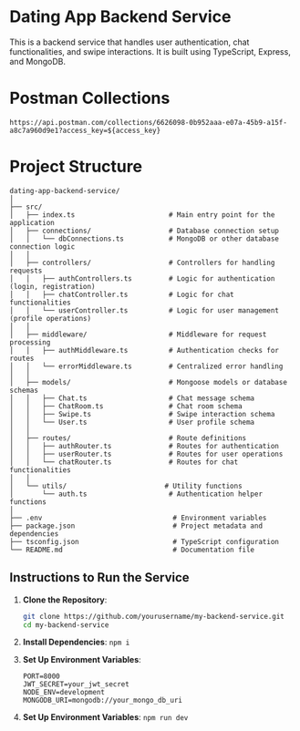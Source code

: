 # Dating App Backend Service

This is a backend service that handles user authentication, chat functionalities, and swipe interactions. It is built using TypeScript, Express, and MongoDB.

# Postman Collections

`https://api.postman.com/collections/6626098-0b952aaa-e07a-45b9-a15f-a8c7a960d9e1?access_key=${access_key}`

# Project Structure

```plaintext
dating-app-backend-service/
│
├── src/
│   ├── index.ts                       # Main entry point for the application
│   ├── connections/                   # Database connection setup
│   │   └── dbConnections.ts           # MongoDB or other database connection logic
│   │
│   ├── controllers/                   # Controllers for handling requests
│   │   ├── authControllers.ts         # Logic for authentication (login, registration)
│   │   ├── chatController.ts          # Logic for chat functionalities
│   │   └── userController.ts          # Logic for user management (profile operations)
│   │
│   ├── middleware/                    # Middleware for request processing
│   │   ├── authMiddleware.ts          # Authentication checks for routes
│   │   └── errorMiddleware.ts         # Centralized error handling
│   │
│   ├── models/                        # Mongoose models or database schemas
│   │   ├── Chat.ts                    # Chat message schema
│   │   ├── ChatRoom.ts                # Chat room schema
│   │   ├── Swipe.ts                   # Swipe interaction schema
│   │   └── User.ts                    # User profile schema
│   │
│   ├── routes/                        # Route definitions
│   │   ├── authRouter.ts              # Routes for authentication
│   │   ├── userRouter.ts              # Routes for user operations
│   │   └── chatRouter.ts              # Routes for chat functionalities
│   │
│   └── utils/                        # Utility functions
│       └── auth.ts                    # Authentication helper functions
│
├── .env                                # Environment variables
├── package.json                        # Project metadata and dependencies
├── tsconfig.json                       # TypeScript configuration
└── README.md                           # Documentation file
```

## Instructions to Run the Service

1. **Clone the Repository**:

   ```bash
   git clone https://github.com/yourusername/my-backend-service.git
   cd my-backend-service
   ```

2. **Install Dependencies**:
   `npm i`

3. **Set Up Environment Variables**:

   ```
   PORT=8000
   JWT_SECRET=your_jwt_secret
   NODE_ENV=development
   MONGODB_URI=mongodb://your_mongo_db_uri
   ```

4. **Set Up Environment Variables**:
   `npm run dev`
